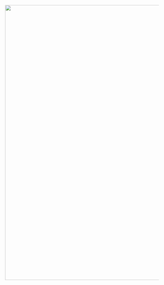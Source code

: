 
<img src="https://github.com/nassuphis/trip_to_trasquera/blob/main/docs/assets/images/hires_trasquera5.jpg" height="900px" width="1200px" />

